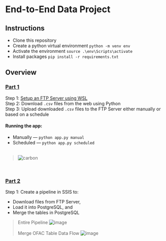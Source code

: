 # End-to-End Data Project

## Instructions
- Clone this repository
- Create a python virtual environment
`python -m venv env`
- Activate the environment
`source .\env\Scripts\activate`
- Install packages
`pip install -r requirements.txt`

## Overview
### [Part 1](https://www.youtube.com/watch?v=j7fNG-V4aGE)
Step 1: [Setup an FTP Server using WSL](https://tinyurl.com/wslconfig) <br> 
Step 2: Download `.csv` files from the web using Python<br>
Step 3: Upload downloaded `.csv` files to the FTP Server either manually or based on a schedule <br>

#### Running the app:
- Manually — `python app.py manual`
- Scheduled — `python app.py scheduled` <br> <br>
> ![carbon](https://github.com/user-attachments/assets/74c1c7bf-b01a-4045-9bc0-9d31e2c12d0b)

<br>

### [Part 2](https://www.youtube.com/watch?v=m2DD-RvT-nA)
Step 1: Create a pipeline in SSIS to:
- Download files from FTP Server, 
- Load it into PostgreSQL, and
- Merge the tables in PostgreSQL
> Entire Pipeline
> ![image](https://github.com/user-attachments/assets/6d860e8b-a67a-47dc-9f63-2a4cb12d5385)
<br><br> Merge OFAC Table Data Flow
> ![image](https://github.com/user-attachments/assets/985fd673-af91-4267-8df7-f390ae2d36db)








 

